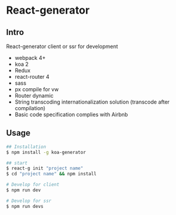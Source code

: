 # React-generator

## Intro
React-generator client or ssr for development

* webpack 4+
* koa 2
* Redux
* react-router 4
* sass
* px compile for vw
* Router dynamic
* String transcoding internationalization solution (transcode after compilation)
* Basic code specification complies with Airbnb

## Usage
```sh
## Installation
$ npm install -g koa-generator

## start
$ react-g init "project name"
$ cd "project name" && npm install

# Develop for client
$ npm run dev

# Develop for ssr
$ npm run devs
```
